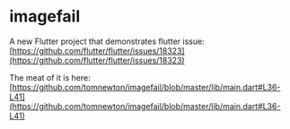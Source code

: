 # imagefail

A new Flutter project that demonstrates flutter issue: [https://github.com/flutter/flutter/issues/18323](https://github.com/flutter/flutter/issues/18323)

The meat of it is here: [https://github.com/tomnewton/imagefail/blob/master/lib/main.dart#L36-L41](https://github.com/tomnewton/imagefail/blob/master/lib/main.dart#L36-L41)